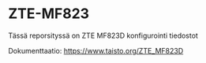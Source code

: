 # ZTE-MF823

Tässä reporsityssä on ZTE MF823D konfigurointi tiedostot

Dokumenttaatio: https://www.taisto.org/ZTE_MF823D
